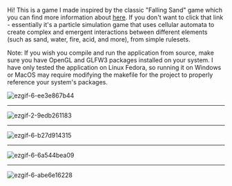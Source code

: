 Hi! This is a game I made inspired by the classic "Falling Sand" game which you can find more information about [here](https://boredhumans.com/falling_sand.php). If you  don't want to click that link - essentially it's a particle simulation game that uses cellular automata to create complex and emergent interactions between different elements (such as sand, water, fire, acid, and more), from simple rulesets.

Note: If you wish you compile and run the application from source, make sure you have OpenGL and GLFW3 packages installed on your system. I have only tested the application on Linux Fedora, so running it on Windows or MacOS may require modifying the makefile for the project to properly reference your system's packages.

![ezgif-6-ee3e867b44](https://github.com/user-attachments/assets/cabb56d6-9c1c-405f-baed-26d76e4006ef)

---

![ezgif-2-9edb261183](https://github.com/user-attachments/assets/0f272178-5870-4ab2-8b99-dc80e88fafcd)

---

![ezgif-6-b27d914315](https://github.com/user-attachments/assets/1780aba4-48d0-42cd-9360-46a3f3af9179)

---

![ezgif-6-6a544bea09](https://github.com/user-attachments/assets/09b9e27e-b0c8-43ae-b48a-28857b09d20c)

---

![ezgif-6-abe6e16228](https://github.com/user-attachments/assets/13f05696-e5b6-4ea2-9564-47f968851e7a)
